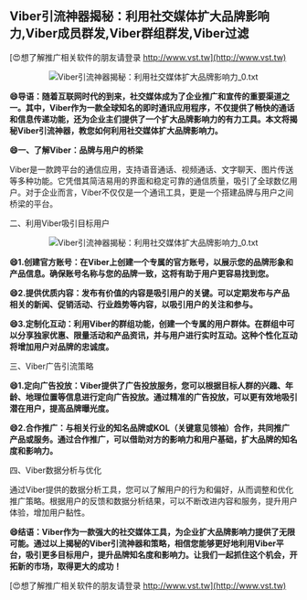## **Viber引流神器揭秘：利用社交媒体扩大品牌影响力,Viber成员群发,Viber群组群发,Viber过滤**

[😍想了解推广相关软件的朋友请登录 http://www.vst.tw](http://www.vst.tw)

 <center><img src="https://vst.tw/MP4/tuiguang/png/7.png" alt="Viber引流神器揭秘：利用社交媒体扩大品牌影响力_0.txt"></center>

**😄导语：随着互联网时代的到来，社交媒体成为了企业推广和宣传的重要渠道之一。其中，Viber作为一款全球知名的即时通讯应用程序，不仅提供了畅快的通话和信息传递功能，还为企业主们提供了一个扩大品牌影响力的有力工具。本文将揭秘Viber引流神器，教您如何利用社交媒体扩大品牌影响力。**

**😄一、了解Viber：品牌与用户的桥梁**

Viber是一款跨平台的通信应用，支持语音通话、视频通话、文字聊天、图片传送等多种功能。它凭借其简洁易用的界面和稳定可靠的通信质量，吸引了全球数亿用户。对于企业而言，Viber不仅仅是一个通讯工具，更是一个搭建品牌与用户之间桥梁的平台。

二、利用Viber吸引目标用户

 <center><img src="https://vst.tw/MP4/tuiguang/png/5.png" alt="Viber引流神器揭秘：利用社交媒体扩大品牌影响力_0.txt"></center>

**😄1.创建官方账号：在Viber上创建一个专属的官方账号，以展示您的品牌形象和产品信息。确保账号名称与您的品牌一致，这将有助于用户更容易找到您。**

**😄2.提供优质内容：发布有价值的内容是吸引用户的关键。可以定期发布与产品相关的新闻、促销活动、行业趋势等内容，以吸引用户的关注和参与。**

**😄3.定制化互动：利用Viber的群组功能，创建一个专属的用户群体。在群组中可以分享独家优惠、限量活动和产品资讯，并与用户进行实时互动。这种个性化互动将增加用户对品牌的忠诚度。**

三、Viber广告引流策略

**😄1.定向广告投放：Viber提供了广告投放服务，您可以根据目标人群的兴趣、年龄、地理位置等信息进行定向广告投放。通过精准的广告投放，可以更有效地吸引潜在用户，提高品牌曝光度。**

**😄2.合作推广：与相关行业的知名品牌或KOL（关键意见领袖）合作，共同推广产品或服务。通过合作推广，可以借助对方的影响力和用户基础，扩大品牌的知名度和影响力。**

四、Viber数据分析与优化

通过Viber提供的数据分析工具，您可以了解用户的行为和偏好，从而调整和优化推广策略。根据用户的反馈和数据分析结果，可以不断改进内容和服务，提升用户体验，增加用户黏性。

**😄结语：Viber作为一款强大的社交媒体工具，为企业扩大品牌影响力提供了无限可能。通过以上揭秘的Viber引流神器和策略，相信您能够更好地利用Viber平台，吸引更多目标用户，提升品牌知名度和影响力。让我们一起抓住这个机会，开拓新的市场，取得更大的成功！**

[😍想了解推广相关软件的朋友请登录 http://www.vst.tw](http://www.vst.tw)



